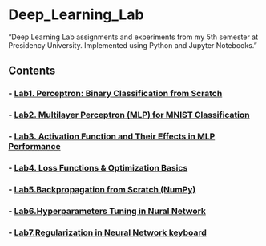 # Deep_Learning_Lab
“Deep Learning Lab assignments and experiments from my 5th semester at Presidency University. Implemented using Python and Jupyter Notebooks.”

## Contents
### - [Lab1. Perceptron: Binary Classification from Scratch](Lab1/DL_Lab1.ipynb)
### - [Lab2. Multilayer Perceptron (MLP) for MNIST Classification](Lab2/DL_Lab2.ipynb)
### - [Lab3. Activation Function and Their Effects in MLP Performance](Lab3/DL_Lab3.ipynb)
### - [Lab4. Loss Functions & Optimization Basics](Lab4/DL_Lab4.ipynb)
### - [Lab5.Backpropagation from Scratch (NumPy)](Lab5/DL_Lab5.ipynb)
### - [Lab6.Hyperparameters Tuning in Nural Network ](Lab6/DL_Lab6.ipynb)
### - [Lab7.Regularization in Neural Network keyboard](Lab7/DL_Lab7.ipynb)

